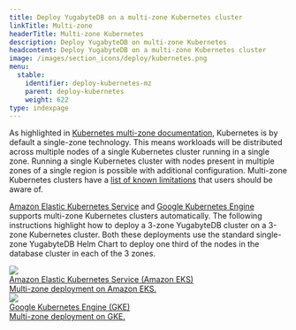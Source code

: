 ```yaml
---
title: Deploy YugabyteDB on a multi-zone Kubernetes cluster
linkTitle: Multi-zone
headerTitle: Multi-zone Kubernetes
description: Deploy YugabyteDB on multi-zone Kubernetes
headcontent: Deploy YugabyteDB on a multi-zone Kubernetes cluster
image: /images/section_icons/deploy/kubernetes.png
menu:
  stable:
    identifier: deploy-kubernetes-mz
    parent: deploy-kubernetes
    weight: 622
type: indexpage
---
```


As highlighted in <a href="https://kubernetes.io/docs/setup/best-practices/multiple-zones/">Kubernetes multi-zone documentation</a>, Kubernetes is by default a single-zone technology. This means workloads will be distributed across multiple nodes of a single Kubernetes cluster running in a single zone. Running a single Kubernetes cluster with nodes present in multiple zones of a single region is possible with additional configuration. Multi-zone Kubernetes clusters have a <a href="https://kubernetes.io/docs/setup/best-practices/multiple-zones/#limitations">list of known limitations</a> that users should be aware of.

<p>

<a href="https://docs.aws.amazon.com/eks/latest/userguide/network_reqs.html">Amazon Elastic Kubernetes Service</a> and <a href="https://cloud.google.com/kubernetes-engine/docs/concepts/types-of-clusters">Google Kubernetes Engine</a> supports multi-zone Kubernetes clusters automatically. The following instructions highlight how to deploy a 3-zone YugabyteDB cluster on a 3-zone Kubernetes cluster. Both these deployments use the standard single-zone YugabyteDB Helm Chart to deploy one third of the nodes in the database cluster in each of the 3 zones.

<p>

<div class="row">

  <div class="col-12 col-md-6 col-lg-12 col-xl-6">
    <a class="section-link icon-offset" href="eks/helm-chart/">
      <div class="head">
        <img class="icon" src="/images/section_icons/deploy/amazon-eks.png" aria-hidden="true" />
        <div class="title">Amazon Elastic Kubernetes Service (Amazon EKS)</div>
      </div>
      <div class="body">
        Multi-zone deployment on Amazon EKS.
      </div>
    </a>
  </div>

  <div class="col-12 col-md-6 col-lg-12 col-xl-6">
    <a class="section-link icon-offset" href="gke/helm-chart/">
      <div class="head">
        <img class="icon" src="/images/section_icons/deploy/gke.png" aria-hidden="true" />
        <div class="title">Google Kubernetes Engine (GKE)</div>
      </div>
      <div class="body">
        Multi-zone deployment on GKE.
      </div>
    </a>
  </div>

</div>
